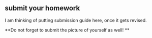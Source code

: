 ## submit your homework

I am thinking of putting submission guide here, once it gets revised.

**Do not forget to submit the picture of yourself as well! **


